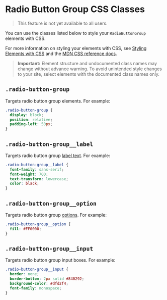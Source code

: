 <!-- This article was published using the Doc Push single-sourcing tool. Any changes to this article MUST be made in the source file. Find it at www.github.com/wix-private/velo-docs.-->

# Radio Button Group CSS Classes

> This feature is not yet available to all users.

You can use the classes listed below
to style your `RadioButtonGroup` elements with CSS.

For more information on styling your elements with CSS, see
[Styling Elements with CSS]($w/styling-elements-with-css) and the
[MDN CSS reference docs](https://developer.mozilla.org/en-US/docs/Learn/CSS).

<blockquote class="important">

__Important:__
Element structure and undocumented class names
may change without advance warning.
To avoid unintended style changes to your site,
select elements with the documented class names only.

</blockquote>

## `.radio-button-group`

Targets radio button group elements.
For example:

```css
.radio-button-group {
  display: block;
  position: relative;
  padding-left: 50px;
}
```

## `.radio-button-group__label`

Targets radio button group [label text]($w/radiobuttongroup/label).
For example:

```css
.radio-button-group__label {
  font-family: sans-serif;
  font-weight: 700;
  text-transform: lowercase;
  color: black;
}
```

## `.radio-button-group__option`

Targets radio button group [options]($w/radiobuttongroup/options).
For example:

```css
.radio-button-group__option {
  fill: #FF0000;
}
```

## `.radio-button-group__input`

Targets radio button group input boxes.
For example:

```css
.radio-button-group__input {
  border: none;
  border-bottom: 2px solid #840292;
  background-color: #dfd2f4;
  font-family: monospace;
}
```
